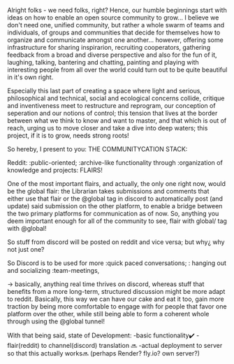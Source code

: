 Alright folks  - we need folks, right?
Hence, our humble beginnings start with ideas on how to enable an open source community to grow... 
I believe we don't need one, unified community, but rather a whole swarm of teams and individuals, of groups and communities that decide for themselves how to organize and communicate amongst one another...
however, offering some infrastructure for sharing inspirarion, recruiting cooperators, gathering feedback from a broad and diverse perspective and also for the fun of it, laughing, talking, bantering and chatting, painting and playing with interesting people from all over the world could turn out to be quite beautiful in it's own right.

Especially this last part of creating a space where light and serious, philosophical and technical, social and ecological concerns collide, critique and inventiveness meet to restructure and reprogram, our conception of seperation and our notions of control; 
this tension that lives at the border between what we think to know and want to master, and that which is out of reach, urging us to move closer and take a dive into deep waters; 
this project, if it is to grow, needs strong roots!

So hereby, I present to you: 
THE COMMUNITYCATION STACK: 

Reddit: 
:public-oriented; 
:archive-like functionality through
:organization of knowledge and projects: FLAIRS!


One of the most important flairs, and actually, the only one right now, would be the global flair:
the Librarian takes submissions and comments that either use that flair or the @global 
tag in discord to automatically post (and update) said submission on the other platform, to enable a bridge between the two primary platforms for communication as of now. 
So, anything you deem important enough for all of the community to see, flair with global/ tag with @global! 

So stuff from discord will be posted on reddit and vice versa; 
but why¿ why not just one?

So Discord is to be used for more 
:quick paced conversations; 
: hanging out and socializing
:team-meetings, 

-> basically, anything real time thrives on discord, whereas stuff that benefits from a more long-term, structured discussion might be more adapt to reddit. 
Basically, this way we can have our cake and eat it too, gain more traction by being more comfortable to engage with for people that favor one platform over the other, while still being able to form a coherent whole through using the @global tunnel!

With that being said, 
state of Development:
-basic functionality✔️
-flair(reddit) to channel(discord) translation 🔜
-actual deployment to server so that this actually works🔜  (perhaps  Render? fly.io? own server?)






